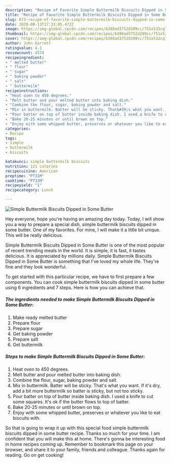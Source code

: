 ```yaml
---
description: "Recipe of Favorite Simple Buttermilk Biscuits Dipped in Some Butter"
title: "Recipe of Favorite Simple Buttermilk Biscuits Dipped in Some Butter"
slug: 673-recipe-of-favorite-simple-buttermilk-biscuits-dipped-in-some-butter
date: 2020-08-13T17:33:05.472Z
image: https://img-global.cpcdn.com/recipes/b388ad3752d209cc/751x532cq70/simple-buttermilk-biscuits-dipped-in-some-butter-recipe-main-photo.jpg
thumbnail: https://img-global.cpcdn.com/recipes/b388ad3752d209cc/751x532cq70/simple-buttermilk-biscuits-dipped-in-some-butter-recipe-main-photo.jpg
cover: https://img-global.cpcdn.com/recipes/b388ad3752d209cc/751x532cq70/simple-buttermilk-biscuits-dipped-in-some-butter-recipe-main-photo.jpg
author: John Garrett
ratingvalue: 4.1
reviewcount: 4574
recipeingredient:
- " melted butter"
- " flour"
- " sugar"
- " baking powder"
- " salt"
- " buttermilk"
recipeinstructions:
- "Heat oven to 450 degrees."
- "Melt butter and pour melted butter into baking dish."
- "Combine the flour, sugar, baking powder and salt."
- "Mix in buttermilk. Batter will be sticky. That&#39;s what you want. If it&#39;s dry, add a bit more buttermilk so batter is sticky, but not too sticky."
- "Pour batter on top of butter inside baking dish. I used a knife to cut some squares. It&#39;s ok if the butter flows to top of batter."
- "Bake 20-25 minutes or until brown on top."
- "Enjoy with some whipped butter, preserves or whatever you like to eat biscuits with."
categories:
- Recipe
tags:
- simple
- buttermilk
- biscuits

katakunci: simple buttermilk biscuits 
nutrition: 121 calories
recipecuisine: American
preptime: "PT31M"
cooktime: "PT33M"
recipeyield: "1"
recipecategory: Lunch

---
```



![Simple Buttermilk Biscuits Dipped in Some Butter](https://img-global.cpcdn.com/recipes/b388ad3752d209cc/751x532cq70/simple-buttermilk-biscuits-dipped-in-some-butter-recipe-main-photo.jpg)

Hey everyone, hope you're having an amazing day today. Today, I will show you a way to prepare a special dish, simple buttermilk biscuits dipped in some butter. One of my favorites. For mine, I will make it a little bit unique. This will be really delicious.



Simple Buttermilk Biscuits Dipped in Some Butter is one of the most popular of recent trending meals in the world. It is simple, it is fast, it tastes delicious. It is appreciated by millions daily. Simple Buttermilk Biscuits Dipped in Some Butter is something that I've loved my whole life. They're fine and they look wonderful.


To get started with this particular recipe, we have to first prepare a few components. You can cook simple buttermilk biscuits dipped in some butter using 6 ingredients and 7 steps. Here is how you can achieve that.

<!--inarticleads1-->

##### The ingredients needed to make Simple Buttermilk Biscuits Dipped in Some Butter:

1. Make ready  melted butter
1. Prepare  flour
1. Prepare  sugar
1. Get  baking powder
1. Prepare  salt
1. Get  buttermilk




<!--inarticleads2-->

##### Steps to make Simple Buttermilk Biscuits Dipped in Some Butter:

1. Heat oven to 450 degrees.
1. Melt butter and pour melted butter into baking dish.
1. Combine the flour, sugar, baking powder and salt.
1. Mix in buttermilk. Batter will be sticky. That&#39;s what you want. If it&#39;s dry, add a bit more buttermilk so batter is sticky, but not too sticky.
1. Pour batter on top of butter inside baking dish. I used a knife to cut some squares. It&#39;s ok if the butter flows to top of batter.
1. Bake 20-25 minutes or until brown on top.
1. Enjoy with some whipped butter, preserves or whatever you like to eat biscuits with.




So that is going to wrap it up with this special food simple buttermilk biscuits dipped in some butter recipe. Thanks so much for your time. I am confident that you will make this at home. There's gonna be interesting food in home recipes coming up. Remember to bookmark this page on your browser, and share it to your family, friends and colleague. Thanks again for reading. Go on get cooking!
